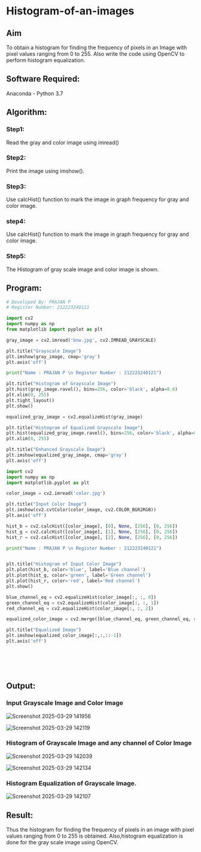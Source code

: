 # Histogram-of-an-images
## Aim
To obtain a histogram for finding the frequency of pixels in an Image with pixel values ranging from 0 to 255. Also write the code using OpenCV to perform histogram equalization.

## Software Required:
Anaconda - Python 3.7

## Algorithm:
### Step1:
Read the gray and color image using imread()

### Step2:
Print the image using imshow().



### Step3:
Use calcHist() function to mark the image in graph frequency for gray and color image.

### step4:
Use calcHist() function to mark the image in graph frequency for gray and color image.

### Step5:
The Histogram of gray scale image and color image is shown.


## Program:
```python
# Developed By: PRAJAN P
# Register Number: 212223240121

import cv2
import numpy as np
from matplotlib import pyplot as plt

gray_image = cv2.imread('bnw.jpg', cv2.IMREAD_GRAYSCALE)

plt.title("Grayscale Image")
plt.imshow(gray_image, cmap='gray')
plt.axis('off')

print("Name : PRAJAN P \n Register Number : 212223240121")

plt.title("Histogram of Grayscale Image")
plt.hist(gray_image.ravel(), bins=256, color='black', alpha=0.6)
plt.xlim(0, 255)
plt.tight_layout()
plt.show()

equalized_gray_image = cv2.equalizeHist(gray_image)

plt.title("Histogram of Equalized Grayscale Image")
plt.hist(equalized_gray_image.ravel(), bins=256, color='black', alpha=0.6)
plt.xlim(0, 255)

plt.title("Enhanced Grayscale Image")
plt.imshow(equalized_gray_image, cmap='gray')
plt.axis('off')

import cv2
import numpy as np
import matplotlib.pyplot as plt

color_image = cv2.imread('color.jpg')

plt.title("Input Color Image")
plt.imshow(cv2.cvtColor(color_image, cv2.COLOR_BGR2RGB))
plt.axis('off')

hist_b = cv2.calcHist([color_image], [0], None, [256], [0, 256])
hist_g = cv2.calcHist([color_image], [1], None, [256], [0, 256])
hist_r = cv2.calcHist([color_image], [2], None, [256], [0, 256])

print("Name : PRAJAN P \n Register Number : 212223240121")


plt.title("Histogram of Input Color Image")
plt.plot(hist_b, color='blue', label='Blue channel')
plt.plot(hist_g, color='green', label='Green channel')
plt.plot(hist_r, color='red', label='Red channel')
plt.show()

blue_channel_eq = cv2.equalizeHist(color_image[:, :, 0])
green_channel_eq = cv2.equalizeHist(color_image[:, :, 1])
red_channel_eq = cv2.equalizeHist(color_image[:, :, 2])

equalized_color_image = cv2.merge([blue_channel_eq, green_channel_eq, red_channel_eq])

plt.title("Equalized Image")
plt.imshow(equalized_color_image[:,:,::-1])
plt.axis('off')







```
## Output:
### Input Grayscale Image and Color Image
![Screenshot 2025-03-29 141956](https://github.com/user-attachments/assets/1fdc608e-736f-4a2f-aea3-cfd9922bb389)

![Screenshot 2025-03-29 142119](https://github.com/user-attachments/assets/c153579e-3a62-4807-b0b8-4ec5c4c507d5)


### Histogram of Grayscale Image and any channel of Color Image
![Screenshot 2025-03-29 142039](https://github.com/user-attachments/assets/c54469b5-5db9-4eb3-a9ad-b2f8cb5f7a38)

![Screenshot 2025-03-29 142134](https://github.com/user-attachments/assets/7cac386a-235b-4843-a81f-c3a25440d93e)


### Histogram Equalization of Grayscale Image.
![Screenshot 2025-03-29 142107](https://github.com/user-attachments/assets/33579175-de75-41c6-be2b-6b7f7e984c8d)



## Result: 
Thus the histogram for finding the frequency of pixels in an image with pixel values ranging from 0 to 255 is obtained. Also,histogram equalization is done for the gray scale image using OpenCV.
